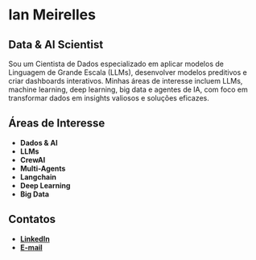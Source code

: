# Ian Meirelles 

## Data & AI Scientist

Sou um Cientista de Dados especializado em aplicar modelos de Linguagem de Grande Escala (LLMs), desenvolver modelos preditivos e criar dashboards interativos. Minhas áreas de interesse incluem LLMs, machine learning, deep learning, big data e agentes de IA, com foco em transformar dados em insights valiosos e soluções eficazes.

## Áreas de Interesse

- **Dados & AI**
- **LLMs**
- **CrewAI**
- **Multi-Agents**
- **Langchain**
- **Deep Learning**
- **Big Data**

## Contatos

- [**LinkedIn**](https://www.linkedin.com/in/ian-meirelles-duraes/)
- [**E-mail**](mailto:ianmeirellesd@gmail.com)
